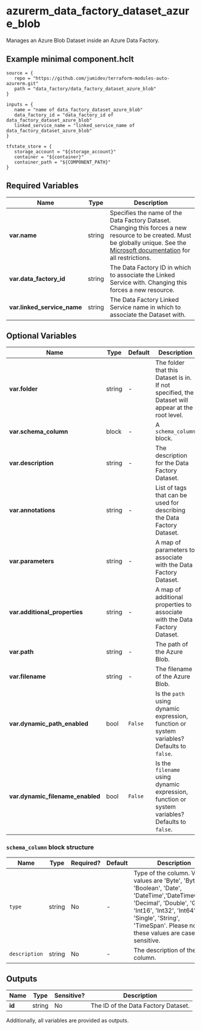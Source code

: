 # azurerm_data_factory_dataset_azure_blob

Manages an Azure Blob Dataset inside an Azure Data Factory.

## Example minimal component.hclt

```hcl
source = {
   repo = "https://github.com/jumidev/terraform-modules-auto-azurerm.git" 
   path = "data_factory/data_factory_dataset_azure_blob" 
}

inputs = {
   name = "name of data_factory_dataset_azure_blob" 
   data_factory_id = "data_factory_id of data_factory_dataset_azure_blob" 
   linked_service_name = "linked_service_name of data_factory_dataset_azure_blob" 
}

tfstate_store = {
   storage_account = "${storage_account}" 
   container = "${container}" 
   container_path = "${COMPONENT_PATH}" 
}

```

## Required Variables

| Name | Type |  Description |
| ---- | --------- |  ----------- |
| **var.name** | string |  Specifies the name of the Data Factory Dataset. Changing this forces a new resource to be created. Must be globally unique. See the [Microsoft documentation](https://docs.microsoft.com/azure/data-factory/naming-rules) for all restrictions. | 
| **var.data_factory_id** | string |  The Data Factory ID in which to associate the Linked Service with. Changing this forces a new resource. | 
| **var.linked_service_name** | string |  The Data Factory Linked Service name in which to associate the Dataset with. | 

## Optional Variables

| Name | Type |  Default  |  Description |
| ---- | --------- |  ----------- | ----------- |
| **var.folder** | string |  -  |  The folder that this Dataset is in. If not specified, the Dataset will appear at the root level. | 
| **var.schema_column** | block |  -  |  A `schema_column` block. | 
| **var.description** | string |  -  |  The description for the Data Factory Dataset. | 
| **var.annotations** | string |  -  |  List of tags that can be used for describing the Data Factory Dataset. | 
| **var.parameters** | string |  -  |  A map of parameters to associate with the Data Factory Dataset. | 
| **var.additional_properties** | string |  -  |  A map of additional properties to associate with the Data Factory Dataset. | 
| **var.path** | string |  -  |  The path of the Azure Blob. | 
| **var.filename** | string |  -  |  The filename of the Azure Blob. | 
| **var.dynamic_path_enabled** | bool |  `False`  |  Is the `path` using dynamic expression, function or system variables? Defaults to `false`. | 
| **var.dynamic_filename_enabled** | bool |  `False`  |  Is the `filename` using dynamic expression, function or system variables? Defaults to `false`. | 

### `schema_column` block structure

| Name | Type | Required? | Default | Description |
| ---- | ---- | --------- | ------- | ----------- |
| `type` | string | No | - | Type of the column. Valid values are 'Byte', 'Byte[]', 'Boolean', 'Date', 'DateTime','DateTimeOffset', 'Decimal', 'Double', 'Guid', 'Int16', 'Int32', 'Int64', 'Single', 'String', 'TimeSpan'. Please note these values are case sensitive. |
| `description` | string | No | - | The description of the column. |



## Outputs

| Name | Type | Sensitive? | Description |
| ---- | ---- | --------- | --------- |
| **id** | string | No  | The ID of the Data Factory Dataset. | 

Additionally, all variables are provided as outputs.
